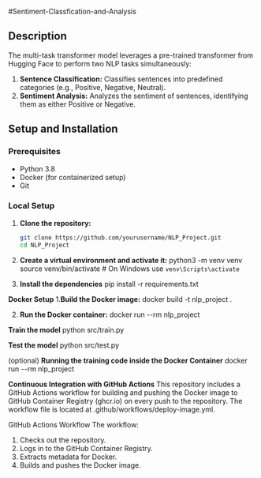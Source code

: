 #Sentiment-Classfication-and-Analysis


## Description

The multi-task transformer model leverages a pre-trained transformer from Hugging Face to perform two NLP tasks simultaneously:

1. **Sentence Classification:** Classifies sentences into predefined categories (e.g., Positive, Negative, Neutral).
2. **Sentiment Analysis:** Analyzes the sentiment of sentences, identifying them as either Positive or Negative.

## Setup and Installation

### Prerequisites

- Python 3.8
- Docker (for containerized setup)
- Git

### Local Setup

1. **Clone the repository:**
   ```bash
   git clone https://github.com/yourusername/NLP_Project.git
   cd NLP_Project
   
2. **Create a virtual environment and activate it:**
python3 -m venv venv
source venv/bin/activate   # On Windows use `venv\Scripts\activate`

3. **Install the dependencies**
pip install -r requirements.txt

**Docker Setup**
1.**Build the Docker image:**
docker build -t nlp_project .

2. **Run the Docker container:**
   docker run --rm nlp_project

**Train the model**
python src/train.py

**Test the model**
python src/test.py

(optional)
**Running the training code inside the Docker Container**
docker run --rm nlp_project



**Continuous Integration with GitHub Actions**
This repository includes a GitHub Actions workflow for building and pushing the Docker image to GitHub Container Registry (ghcr.io) on every push to the repository. The workflow file is located at .github/workflows/deploy-image.yml.

GitHub Actions Workflow
The workflow:

1. Checks out the repository.
2. Logs in to the GitHub Container Registry.
3. Extracts metadata for Docker.
4. Builds and pushes the Docker image.
